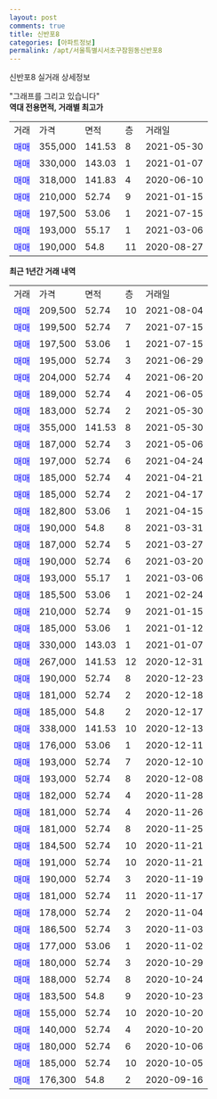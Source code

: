 ```yaml
---
layout: post
comments: true
title: 신반포8
categories: [아파트정보]
permalink: /apt/서울특별시서초구잠원동신반포8
---
```


신반포8 실거래 상세정보

<script type="text/javascript">
  google.charts.load('current', {'packages':['line', 'corechart']});
  google.charts.setOnLoadCallback(drawChart);

  function drawChart() {
    var data = new google.visualization.DataTable();
    data.addColumn('date', '거래일');
    data.addColumn('number', "매매");
    data.addColumn('number', "전세");
    data.addColumn('number', "전매");

    data.addRows([[new Date(Date.parse("2021-08-04")), 209500, null, null], [new Date(Date.parse("2021-07-15")), 199500, null, null], [new Date(Date.parse("2021-07-15")), 197500, null, null], [new Date(Date.parse("2021-06-29")), 195000, null, null], [new Date(Date.parse("2021-06-20")), 204000, null, null], [new Date(Date.parse("2021-06-05")), 189000, null, null], [new Date(Date.parse("2021-05-30")), 183000, null, null], [new Date(Date.parse("2021-05-30")), 355000, null, null], [new Date(Date.parse("2021-05-06")), 187000, null, null], [new Date(Date.parse("2021-04-24")), 197000, null, null], [new Date(Date.parse("2021-04-21")), 185000, null, null], [new Date(Date.parse("2021-04-17")), 185000, null, null], [new Date(Date.parse("2021-04-15")), 182800, null, null], [new Date(Date.parse("2021-03-31")), 190000, null, null], [new Date(Date.parse("2021-03-27")), 187000, null, null], [new Date(Date.parse("2021-03-20")), 190000, null, null], [new Date(Date.parse("2021-03-06")), 193000, null, null], [new Date(Date.parse("2021-02-24")), 185500, null, null], [new Date(Date.parse("2021-01-15")), 210000, null, null], [new Date(Date.parse("2021-01-12")), 185000, null, null], [new Date(Date.parse("2021-01-07")), 330000, null, null], [new Date(Date.parse("2020-12-31")), 267000, null, null], [new Date(Date.parse("2020-12-23")), 190000, null, null], [new Date(Date.parse("2020-12-18")), 181000, null, null], [new Date(Date.parse("2020-12-17")), 185000, null, null], [new Date(Date.parse("2020-12-13")), 338000, null, null], [new Date(Date.parse("2020-12-11")), 176000, null, null], [new Date(Date.parse("2020-12-10")), 193000, null, null], [new Date(Date.parse("2020-12-08")), 193000, null, null], [new Date(Date.parse("2020-11-28")), 182000, null, null], [new Date(Date.parse("2020-11-26")), 181000, null, null], [new Date(Date.parse("2020-11-25")), 181000, null, null], [new Date(Date.parse("2020-11-21")), 184500, null, null], [new Date(Date.parse("2020-11-21")), 191000, null, null], [new Date(Date.parse("2020-11-19")), 190000, null, null], [new Date(Date.parse("2020-11-17")), 181000, null, null], [new Date(Date.parse("2020-11-04")), 178000, null, null], [new Date(Date.parse("2020-11-03")), 186500, null, null], [new Date(Date.parse("2020-11-02")), 177000, null, null], [new Date(Date.parse("2020-10-29")), 180000, null, null], [new Date(Date.parse("2020-10-24")), 188000, null, null], [new Date(Date.parse("2020-10-23")), 183500, null, null], [new Date(Date.parse("2020-10-20")), 155000, null, null], [new Date(Date.parse("2020-10-20")), 140000, null, null], [new Date(Date.parse("2020-10-06")), 180000, null, null], [new Date(Date.parse("2020-10-05")), 185000, null, null], [new Date(Date.parse("2020-09-16")), 176300, null, null]]);

    var options = {
      hAxis: {
        format: 'yyyy/MM/dd'
      },    
      lineWidth: 0,
      pointsVisible: true,    
      title: '최근 1년간 유형별 실거래가 분포',
      legend: { position: 'bottom' }
    };

    var formatter = new google.visualization.NumberFormat({pattern:'###,###'} );
    formatter.format(data, 1);
    formatter.format(data, 2);
    
    setTimeout(function() {
        var chart = new google.visualization.LineChart(document.getElementById('columnchart_material'));
        chart.draw(data, (options));
        document.getElementById('loading').style.display = 'none';
    }, 200);
  }
</script>


<div id="loading" style="z-index:20; display: block; margin-left: 0px">"그래프를 그리고 있습니다"</div>
<div id="columnchart_material" style="width: 95%; margin-left: 0px; display: block"></div>
<!-- contents start -->
<b>역대 전용면적, 거래별 최고가</b>
<table class="sortable">
    <tr>
      <td>거래</td>
      <td>가격</td>
      <td>면적</td>
      <td>층</td>
      <td>거래일</td>
    </tr>
        <tr>
          <td><a style="color: blue">매매</a></td>
          <td>355,000</td>
          <td>141.53</td>
          <td>8</td>
          <td>2021-05-30</td>
        </tr>            <tr>
          <td><a style="color: blue">매매</a></td>
          <td>330,000</td>
          <td>143.03</td>
          <td>1</td>
          <td>2021-01-07</td>
        </tr>            <tr>
          <td><a style="color: blue">매매</a></td>
          <td>318,000</td>
          <td>141.83</td>
          <td>4</td>
          <td>2020-06-10</td>
        </tr>            <tr>
          <td><a style="color: blue">매매</a></td>
          <td>210,000</td>
          <td>52.74</td>
          <td>9</td>
          <td>2021-01-15</td>
        </tr>            <tr>
          <td><a style="color: blue">매매</a></td>
          <td>197,500</td>
          <td>53.06</td>
          <td>1</td>
          <td>2021-07-15</td>
        </tr>            <tr>
          <td><a style="color: blue">매매</a></td>
          <td>193,000</td>
          <td>55.17</td>
          <td>1</td>
          <td>2021-03-06</td>
        </tr>            <tr>
          <td><a style="color: blue">매매</a></td>
          <td>190,000</td>
          <td>54.8</td>
          <td>11</td>
          <td>2020-08-27</td>
        </tr>        
    
    
</table>

<b>최근 1년간 거래 내역</b>

<table class="sortable">
    <tr>
      <td>거래</td>
      <td>가격</td>
      <td>면적</td>
      <td>층</td>
      <td>거래일</td>
    </tr>
    <tr>
      <td><a style="color: blue">매매</a></td>
      <td>209,500</td>
      <td>52.74</td>
      <td>10</td>
      <td>2021-08-04</td>
    </tr>          <tr>
      <td><a style="color: blue">매매</a></td>
      <td>199,500</td>
      <td>52.74</td>
      <td>7</td>
      <td>2021-07-15</td>
    </tr>          <tr>
      <td><a style="color: blue">매매</a></td>
      <td>197,500</td>
      <td>53.06</td>
      <td>1</td>
      <td>2021-07-15</td>
    </tr>          <tr>
      <td><a style="color: blue">매매</a></td>
      <td>195,000</td>
      <td>52.74</td>
      <td>3</td>
      <td>2021-06-29</td>
    </tr>          <tr>
      <td><a style="color: blue">매매</a></td>
      <td>204,000</td>
      <td>52.74</td>
      <td>4</td>
      <td>2021-06-20</td>
    </tr>          <tr>
      <td><a style="color: blue">매매</a></td>
      <td>189,000</td>
      <td>52.74</td>
      <td>4</td>
      <td>2021-06-05</td>
    </tr>          <tr>
      <td><a style="color: blue">매매</a></td>
      <td>183,000</td>
      <td>52.74</td>
      <td>2</td>
      <td>2021-05-30</td>
    </tr>          <tr>
      <td><a style="color: blue">매매</a></td>
      <td>355,000</td>
      <td>141.53</td>
      <td>8</td>
      <td>2021-05-30</td>
    </tr>          <tr>
      <td><a style="color: blue">매매</a></td>
      <td>187,000</td>
      <td>52.74</td>
      <td>3</td>
      <td>2021-05-06</td>
    </tr>          <tr>
      <td><a style="color: blue">매매</a></td>
      <td>197,000</td>
      <td>52.74</td>
      <td>6</td>
      <td>2021-04-24</td>
    </tr>          <tr>
      <td><a style="color: blue">매매</a></td>
      <td>185,000</td>
      <td>52.74</td>
      <td>4</td>
      <td>2021-04-21</td>
    </tr>          <tr>
      <td><a style="color: blue">매매</a></td>
      <td>185,000</td>
      <td>52.74</td>
      <td>2</td>
      <td>2021-04-17</td>
    </tr>          <tr>
      <td><a style="color: blue">매매</a></td>
      <td>182,800</td>
      <td>53.06</td>
      <td>1</td>
      <td>2021-04-15</td>
    </tr>          <tr>
      <td><a style="color: blue">매매</a></td>
      <td>190,000</td>
      <td>54.8</td>
      <td>8</td>
      <td>2021-03-31</td>
    </tr>          <tr>
      <td><a style="color: blue">매매</a></td>
      <td>187,000</td>
      <td>52.74</td>
      <td>5</td>
      <td>2021-03-27</td>
    </tr>          <tr>
      <td><a style="color: blue">매매</a></td>
      <td>190,000</td>
      <td>52.74</td>
      <td>6</td>
      <td>2021-03-20</td>
    </tr>          <tr>
      <td><a style="color: blue">매매</a></td>
      <td>193,000</td>
      <td>55.17</td>
      <td>1</td>
      <td>2021-03-06</td>
    </tr>          <tr>
      <td><a style="color: blue">매매</a></td>
      <td>185,500</td>
      <td>53.06</td>
      <td>1</td>
      <td>2021-02-24</td>
    </tr>          <tr>
      <td><a style="color: blue">매매</a></td>
      <td>210,000</td>
      <td>52.74</td>
      <td>9</td>
      <td>2021-01-15</td>
    </tr>          <tr>
      <td><a style="color: blue">매매</a></td>
      <td>185,000</td>
      <td>53.06</td>
      <td>1</td>
      <td>2021-01-12</td>
    </tr>          <tr>
      <td><a style="color: blue">매매</a></td>
      <td>330,000</td>
      <td>143.03</td>
      <td>1</td>
      <td>2021-01-07</td>
    </tr>          <tr>
      <td><a style="color: blue">매매</a></td>
      <td>267,000</td>
      <td>141.53</td>
      <td>12</td>
      <td>2020-12-31</td>
    </tr>          <tr>
      <td><a style="color: blue">매매</a></td>
      <td>190,000</td>
      <td>52.74</td>
      <td>8</td>
      <td>2020-12-23</td>
    </tr>          <tr>
      <td><a style="color: blue">매매</a></td>
      <td>181,000</td>
      <td>52.74</td>
      <td>2</td>
      <td>2020-12-18</td>
    </tr>          <tr>
      <td><a style="color: blue">매매</a></td>
      <td>185,000</td>
      <td>54.8</td>
      <td>2</td>
      <td>2020-12-17</td>
    </tr>          <tr>
      <td><a style="color: blue">매매</a></td>
      <td>338,000</td>
      <td>141.53</td>
      <td>10</td>
      <td>2020-12-13</td>
    </tr>          <tr>
      <td><a style="color: blue">매매</a></td>
      <td>176,000</td>
      <td>53.06</td>
      <td>1</td>
      <td>2020-12-11</td>
    </tr>          <tr>
      <td><a style="color: blue">매매</a></td>
      <td>193,000</td>
      <td>52.74</td>
      <td>7</td>
      <td>2020-12-10</td>
    </tr>          <tr>
      <td><a style="color: blue">매매</a></td>
      <td>193,000</td>
      <td>52.74</td>
      <td>8</td>
      <td>2020-12-08</td>
    </tr>          <tr>
      <td><a style="color: blue">매매</a></td>
      <td>182,000</td>
      <td>52.74</td>
      <td>4</td>
      <td>2020-11-28</td>
    </tr>          <tr>
      <td><a style="color: blue">매매</a></td>
      <td>181,000</td>
      <td>52.74</td>
      <td>4</td>
      <td>2020-11-26</td>
    </tr>          <tr>
      <td><a style="color: blue">매매</a></td>
      <td>181,000</td>
      <td>52.74</td>
      <td>8</td>
      <td>2020-11-25</td>
    </tr>          <tr>
      <td><a style="color: blue">매매</a></td>
      <td>184,500</td>
      <td>52.74</td>
      <td>10</td>
      <td>2020-11-21</td>
    </tr>          <tr>
      <td><a style="color: blue">매매</a></td>
      <td>191,000</td>
      <td>52.74</td>
      <td>10</td>
      <td>2020-11-21</td>
    </tr>          <tr>
      <td><a style="color: blue">매매</a></td>
      <td>190,000</td>
      <td>52.74</td>
      <td>3</td>
      <td>2020-11-19</td>
    </tr>          <tr>
      <td><a style="color: blue">매매</a></td>
      <td>181,000</td>
      <td>52.74</td>
      <td>11</td>
      <td>2020-11-17</td>
    </tr>          <tr>
      <td><a style="color: blue">매매</a></td>
      <td>178,000</td>
      <td>52.74</td>
      <td>2</td>
      <td>2020-11-04</td>
    </tr>          <tr>
      <td><a style="color: blue">매매</a></td>
      <td>186,500</td>
      <td>52.74</td>
      <td>3</td>
      <td>2020-11-03</td>
    </tr>          <tr>
      <td><a style="color: blue">매매</a></td>
      <td>177,000</td>
      <td>53.06</td>
      <td>1</td>
      <td>2020-11-02</td>
    </tr>          <tr>
      <td><a style="color: blue">매매</a></td>
      <td>180,000</td>
      <td>52.74</td>
      <td>3</td>
      <td>2020-10-29</td>
    </tr>          <tr>
      <td><a style="color: blue">매매</a></td>
      <td>188,000</td>
      <td>52.74</td>
      <td>8</td>
      <td>2020-10-24</td>
    </tr>          <tr>
      <td><a style="color: blue">매매</a></td>
      <td>183,500</td>
      <td>54.8</td>
      <td>9</td>
      <td>2020-10-23</td>
    </tr>          <tr>
      <td><a style="color: blue">매매</a></td>
      <td>155,000</td>
      <td>52.74</td>
      <td>10</td>
      <td>2020-10-20</td>
    </tr>          <tr>
      <td><a style="color: blue">매매</a></td>
      <td>140,000</td>
      <td>52.74</td>
      <td>4</td>
      <td>2020-10-20</td>
    </tr>          <tr>
      <td><a style="color: blue">매매</a></td>
      <td>180,000</td>
      <td>52.74</td>
      <td>6</td>
      <td>2020-10-06</td>
    </tr>          <tr>
      <td><a style="color: blue">매매</a></td>
      <td>185,000</td>
      <td>52.74</td>
      <td>10</td>
      <td>2020-10-05</td>
    </tr>          <tr>
      <td><a style="color: blue">매매</a></td>
      <td>176,300</td>
      <td>54.8</td>
      <td>2</td>
      <td>2020-09-16</td>
    </tr>      </table>
<!-- contents end -->    

